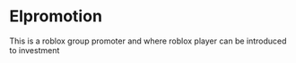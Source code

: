 # Elpromotion
This is a roblox group promoter and where roblox player can be introduced to investment 
